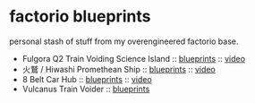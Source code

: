 # factorio blueprints

personal stash of stuff from my overengineered factorio base.

- Fulgora Q2 Train Voiding Science Island :: [blueprints](https://github.com/clux/blueprints/tree/main/fulgora) :: [video](https://www.youtube.com/watch?v=NC3HJzfywt4)
- 火鷲 / Hiwashi Promethean Ship :: [blueprints](https://github.com/clux/blueprints/tree/main/promethean) :: [video](https://www.youtube.com/watch?v=NU-C7koOvI8)
- 8 Belt Car Hub :: [blueprints](https://github.com/clux/blueprints/tree/main/hub) :: [video](https://www.youtube.com/watch?v=xeGZn7eqvY4)
- Vulcanus Train Voider :: [blueprints](https://github.com/clux/blueprints/tree/main/vulcanus)
